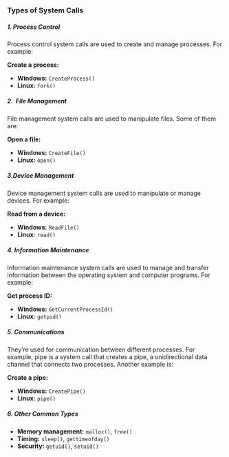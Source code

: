 

### Types of System Calls

##### 1. Process Control
Process control system calls are used to create and manage processes. For example:

**Create a process:**
- **Windows:** `CreateProcess()`
- **Linux:** `fork()`

##### 2.  File Management
File management system calls are used to manipulate files. Some of them are:

**Open a file:**
- **Windows:** `CreateFile()`
- **Linux:** `open()`

##### 3.Device Management
Device management system calls are used to manipulate or manage devices. For example:

**Read from a device:**
- **Windows:** `ReadFile()`
- **Linux:** `read()`

##### 4. Information Maintenance
Information maintenance system calls are used to manage and transfer information between the operating system and computer programs. For example:

**Get process ID:**
- **Windows:** `GetCurrentProcessId()`
- **Linux:** `getpid()`

##### 5. Communications
They’re used for communication between different processes. For example, pipe is a system call that creates a pipe, a unidirectional data channel that connects two processes. Another example is:

**Create a pipe:**
- **Windows:** `CreatePipe()`
- **Linux:** `pipe()`

##### 6. Other Common Types

- **Memory management:** `malloc()`, `free()`
- **Timing:** `sleep()`, `gettimeofday()`
- **Security:** `getuid()`, `setuid()`

